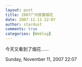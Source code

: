 ```yaml
---
layout: post
title: 2007广州寂寞烟花
date: 2007-11-11 22:07
author: stardust
comments: true
categories: [Weblog]
---
```

今天又看到了烟花……

Sunday, November 11, 2007 22:07
